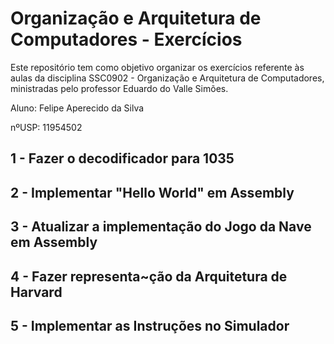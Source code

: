 # Organização e Arquitetura de Computadores - Exercícios

Este repositório tem como objetivo organizar os exercícios referente às aulas da disciplina SSC0902 - Organização e Arquitetura de Computadores, ministradas pelo professor Eduardo do Valle Simões.

Aluno: Felipe Aperecido da Silva

nºUSP: 11954502 

## 1 - Fazer o decodificador para 1035
## 2 - Implementar "Hello World" em Assembly
## 3 - Atualizar a implementação do Jogo da Nave em Assembly
## 4 - Fazer representa~ção da Arquitetura de Harvard
## 5 - Implementar as Instruções no Simulador
